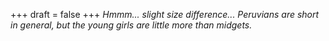 
+++
draft = false
+++
_Hmmm... slight size difference... Peruvians are short in general, but the young girls are little more than midgets._
